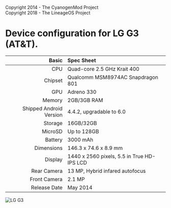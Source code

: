 Copyright 2014 - The CyanogenMod Project  
Copyright 2018 - The LineageOS Project

Device configuration for LG G3 (AT&T).
=====================================

Basic   | Spec Sheet
-------:|:-------------------------
CPU     | Quad-core 2.5 GHz Krait 400
Chipset | Qualcomm MSM8974AC Snapdragon 801
GPU     | Adreno 330
Memory  | 2GB/3GB RAM
Shipped Android Version | 4.4.2, upgradable to 6.0
Storage | 16GB/32GB
MicroSD | Up to 128GB
Battery | 3000 mAh
Dimensions | 146.3 x 74.6 x 8.9 mm
Display | 1440 x 2560 pixels, 5.5 in True HD-IPS LCD
Rear Camera  | 13 MP, Hybrid infared autofocus
Front Camera | 2.1 MP
Release Date | May 2014


![LG G3](https://i.imgur.com/1E8dnbz.png "LG G3")